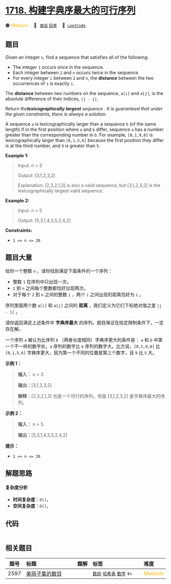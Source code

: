 # [1718. 构建字典序最大的可行序列](https://leetcode.com/problems/construct-the-lexicographically-largest-valid-sequence)

🟠 <font color=#ffb800>Medium</font>&emsp; 🔖&ensp; [`数组`](/leetcode/outline/tag/array.md) [`回溯`](/leetcode/outline/tag/backtracking.md)&emsp; 🔗&ensp;[`LeetCode`](https://leetcode.com/problems/construct-the-lexicographically-largest-valid-sequence)

## 题目

Given an integer `n`, find a sequence that satisfies all of the following:

  * The integer `1` occurs once in the sequence.
  * Each integer between `2` and `n` occurs twice in the sequence.
  * For every integer `i` between `2` and `n`, the **distance** between the two occurrences of `i` is exactly `i`.

The **distance** between two numbers on the sequence, `a[i]` and `a[j]`, is
the absolute difference of their indices, `|j - i|`.

Return _the**lexicographically largest** sequence_ _. It is guaranteed that
under the given constraints, there is always a solution._

A sequence `a` is lexicographically larger than a sequence `b` (of the same
length) if in the first position where `a` and `b` differ, sequence `a` has a
number greater than the corresponding number in `b`. For example, `[0,1,9,0]`
is lexicographically larger than `[0,1,5,6]` because the first position they
differ is at the third number, and `9` is greater than `5`.



**Example 1:**

> Input: n = 3
> 
> Output: [3,1,2,3,2]
> 
> Explanation: [2,3,2,1,3] is also a valid sequence, but [3,1,2,3,2] is the lexicographically largest valid sequence.

**Example 2:**

> Input: n = 5
> 
> Output: [5,3,1,4,3,5,2,4,2]

**Constraints:**

  * `1 <= n <= 20`


## 题目大意

给你一个整数 `n` ，请你找到满足下面条件的一个序列：

  * 整数 `1` 在序列中只出现一次。
  * `2` 到 `n` 之间每个整数都恰好出现两次。
  * 对于每个 `2` 到 `n` 之间的整数 `i` ，两个 `i` 之间出现的距离恰好为 `i` 。

序列里面两个数 `a[i]` 和 `a[j]` 之间的 **距离** ，我们定义为它们下标绝对值之差 `|j - i|` 。

请你返回满足上述条件中 **字典序最大** 的序列。题目保证在给定限制条件下，一定存在解。

一个序列 `a` 被认为比序列 `b` （两者长度相同）字典序更大的条件是： `a` 和 `b` 中第一个不一样的数字处，`a` 序列的数字比 `b`
序列的数字大。比方说，`[0,1,9,0]` 比 `[0,1,5,6]` 字典序更大，因为第一个不同的位置是第三个数字，且 `9` 比 `5` 大。

**示例 1：**

> 
> 
> 
> 
> 
> **输入：** n = 3
> 
> **输出：**[3,1,2,3,2]
> 
> **解释：**[2,3,2,1,3] 也是一个可行的序列，但是 [3,1,2,3,2] 是字典序最大的序列。
> 
> 

**示例 2：**

> 
> 
> 
> 
> 
> **输入：** n = 5
> 
> **输出：**[5,3,1,4,3,5,2,4,2]
> 
> 

**提示：**

  * `1 <= n <= 20`


## 解题思路

#### 复杂度分析

- **时间复杂度**：`O()`，
- **空间复杂度**：`O()`，

## 代码

```javascript

```

## 相关题目

<!-- prettier-ignore -->
| 题号 | 标题 | 题解 | 标签 | 难度 |
| :------: | :------ | :------: | :------ | :------ |
| 2597 | [美丽子集的数目](https://leetcode.com/problems/the-number-of-beautiful-subsets) |  |  [`数组`](/leetcode/outline/tag/array.md) [`哈希表`](/leetcode/outline/tag/hash-table.md) [`数学`](/leetcode/outline/tag/math.md) `4+` | <font color=#ffb800>Medium</font> |

<style>
.blue {
    background-color: #096dd9;
    padding: 0.25rem 0.5rem;
    margin: 0;
    font-size: 0.85em;
    border-radius: 3px;
    color: white;
    font-weight: 500;
}
table th:first-of-type { width: 10%; }
table th:nth-of-type(2) { width: 35%; }
table th:nth-of-type(3) { width: 10%; }
table th:nth-of-type(4) { width: 35%; }
table th:nth-of-type(5) { width: 10%; }
</style>
